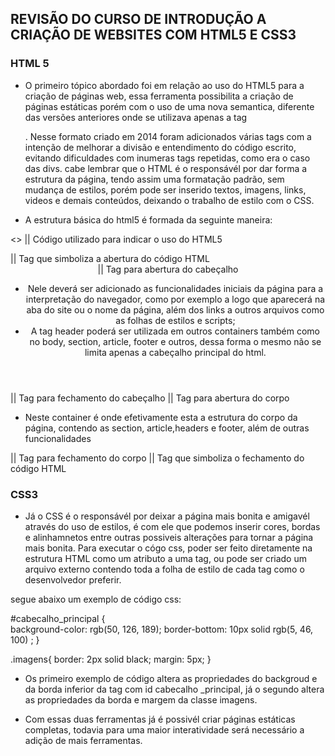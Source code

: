 ## REVISÃO DO CURSO DE INTRODUÇÃO A CRIAÇÃO DE WEBSITES COM HTML5 E CSS3


### HTML 5

* O primeiro tópico abordado foi em relação ao uso do HTML5 para a criação de páginas web, essa ferramenta possibilita a criação de páginas estáticas porém com o uso de uma nova semantica, diferente das versões anteriores onde se utilizava apenas a tag <div>. Nesse formato criado em 2014 foram adicionados várias tags com a intenção de melhorar a divisão e entendimento do código escrito, evitando dificuldades com inumeras tags repetidas, como era o caso das divs. cabe lembrar que o HTML é o responsávél por dar forma a estrutura da página, tendo assim uma formatação padrão, sem mudança de estilos, porém pode ser inserido textos, imagens, links, videos e demais conteúdos, deixando o trabalho de estilo com o CSS.

* A estrutura básica do html5 é formada da seguinte maneira:

<<!DOCTYPE html>>                      || Código utilizado para indicar o uso do HTML5
<html>                                 || Tag que simboliza a abertura do código HTML  
<header>                               || Tag para abertura do cabeçalho 

* Nele deverá ser adicionado as funcionalidades iniciais da página para a interpretação do navegador, como por exemplo a logo que aparecerá na aba do site ou o nome da página, além dos links a outros arquivos como as folhas de estilos e scripts;
* A tag header poderá ser utilizada em outros containers também como no body, section, article, footer e outros, dessa forma o mesmo não se limita apenas a cabeçalho principal do html.

</header>                              || Tag para fechamento do cabeçalho

<body>                                 || Tag para abertura do corpo

* Neste container é onde efetivamente esta a estrutura do corpo da página, contendo as section, article,headers e footer, além de outras funcionalidades

</body>                                || Tag para fechamento do corpo


</html>                                || Tag que simboliza o fechamento do código HTML


### CSS3

* Já o CSS é o responsávél por deixar a página mais bonita e amigavél através do uso de estilos, é com ele que podemos inserir cores, bordas e alinhamnetos entre outras possiveis alterações para tornar a página mais bonita. Para executar o cógo css, poder ser feito diretamente na estrutura HTML como um atributo a uma tag, ou pode ser criado um arquivo externo contendo toda a folha de estilo de cada tag como o desenvolvedor preferir.

segue abaixo um exemplo de código css:

#cabecalho_principal {                                       
    background-color: rgb(50, 126, 189);
    border-bottom: 10px solid rgb(5, 46, 100) ;
}

.imagens{
    border: 2px solid black;
    margin: 5px;
}

* Os primeiro exemplo de código altera as propriedades do backgroud e da borda inferior da tag com id cabecalho _principal, já o segundo altera as propriedades da borda e margem da classe imagens.

* Com essas duas ferramentas já é possivél criar páginas estáticas completas, todavia para uma maior interatividade será necessário a adição de mais ferramentas. 